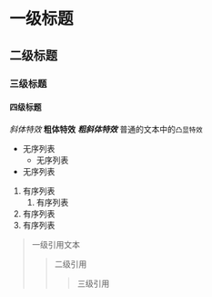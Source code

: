 # 一级标题
## 二级标题
### 三级标题
#### 四级标题


*斜体特效*
**粗体特效**
***粗斜体特效***
普通的文本中的`凸显特效`

* 无序列表
    * 无序列表
* 无序列表

1. 有序列表
    1. 有序列表
2. 有序列表
3. 有序列表

> 一级引用文本
>> 二级引用
>>> 三级引用
